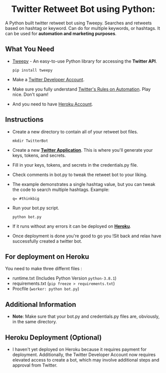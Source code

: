 <h1 align="center">Twitter Retweet Bot using Python:</h1>


A Python built twitter retweet bot using Tweepy. Searches and retweets based on hashtag or keyword. Can do for multiple keywords, or hashtags. It can be used for **automation and marketing purposes**.

## What You Need 

-   [Tweepy](http://www.tweepy.org/)  - An easy-to-use Python library for accessing the **Twitter API**.

    `pip install tweepy`
-	Make a [Twitter Developer Account](https://developer.twitter.com/en).
-   Make sure you fully understand  [Twitter's Rules on Automation](https://support.twitter.com/articles/76915). Play nice. Don't spam!
- And you need to have [Heroku Account](https://dashboard.heroku.com/).

## Instructions

-   Create a new directory to contain all of your retweet bot files.

	`mkdir TwitterBot`

-   Create a new  [**Twitter Application**](https://apps.twitter.com/app/new). This is where you'll generate your keys, tokens, and secrets.
-   Fill in your keys, tokens, and secrets in the credentials.py file.
-   Check comments in bot.py to tweak the retweet bot to your liking.
-   The example demonstrates a single hashtag value, but you can tweak the code to search multiple hashtags. Example:

	`q= #thinkbig`

-   Run your bot.py script.

	`python bot.py`
-	If it runs without any errors it can be deployed on [**Heroku**](https://dashboard.heroku.com/).
-	Once deployment is done you're good to go you !Sit back and relax have successfully created a twitter bot.

## For deployment on Heroku 
You need to make three differnt files :
- runtime.txt (Includes Python Version `python-3.8.1`)
- requirements.txt (`pip freeze > requirements.txt`)
- Procfile (`worker: python bot.py`)

## Additional Information 

-   **Note**: Make sure that your bot.py and credentials.py files are, obviously, in the same directory.

## Heroku Deployment (Optional)
-  I haven't yet deployed on Heroku because it requires payment for deployment. Additionally, the Twitter Developer Account now requires elevated access to create a bot, which may involve additional steps and approval from Twitter.
